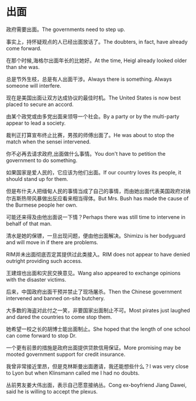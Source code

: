 # 出面

<p><span class="chinese">政府需要出面。</span><span class="english">The governments need to step up.</span></p>

<p><span class="chinese">事实上，持怀疑观点的人已经出面放话了。</span><span class="english">The doubters, in fact, have already come forward.</span></p>

<p><span class="chinese">在那个时候,海格尔出面年长的比她好。</span><span class="english">At the time, Heigl already looked older than she was.</span></p>

<p><span class="chinese">总是节外生枝，总是有人出面干涉。</span><span class="english">Always there is something. Always someone will interfere.</span></p>

<p><span class="chinese">现在是美国出面让双方达成协议的最佳时机。</span><span class="english">The United States is now best placed to secure an accord.</span></p>

<p><span class="chinese">由某个政党或由多党出面来领导一个社会。</span><span class="english">By a party or by the multi-party appear to lead a society.</span></p>

<p><span class="chinese">裁判正打算宣布终止比赛，男孩的师傅出面了。</span><span class="english">He was about to stop the match when the sensei intervened.</span></p>

<p><span class="chinese">你不必再去请求政府,出面做什么事情。</span><span class="english">You don't have to petition the government to do something.</span></p>

<p><span class="chinese">如果国家是爱人民的，它应该为他们出面。</span><span class="english">If our country loves its people, it should stand up for them.</span></p>

<p><span class="chinese">但是布什夫人把缅甸人民的事情当成了自己的事情，而由她出面代表美国政府对纳尔吉斯热带风暴做出反应看来相当得体。</span><span class="english">But Mrs. Bush has made the cause of the Burmese people her own.</span></p>

<p><span class="chinese">可能还来得及由他出面说一下情？</span><span class="english">Perhaps there was still time to intervene in behalf of that man.</span></p>

<p><span class="chinese">清水是她的保镖，一旦出现问题，便由他出面解决。</span><span class="english">Shimizu is her bodyguard and will move in if there are problems.</span></p>

<p><span class="chinese">RIM并未出面彻底否定其提供过此类接入。</span><span class="english">RIM does not appear to have denied outright providing such access.</span></p>

<p><span class="chinese">王建煊也出面和灾民交换意见。</span><span class="english">Wang also appeared to exchange opinions with the disaster victims.</span></p>

<p><span class="chinese">后来，中国政府出面干预并禁止了现场屠杀。</span><span class="english">Then the Chinese government intervened and banned on-site butchery.</span></p>

<p><span class="chinese">大多数的海盗对此付之一笑，非要国家出面制止不可。</span><span class="english">Most pirates just laughed and dared the countries to come stop them.</span></p>

<p><span class="chinese">她希望一校之长的胡博士能出面制止。</span><span class="english">She hoped that the length of one school can come forward to stop Dr.</span></p>

<p><span class="chinese">一个更有前景的措施是政府出面提供贷款信用保证。</span><span class="english">More promising may be mooted government support for credit insurance.</span></p>

<p><span class="chinese">我曾非常接近里昂，但是克林斯曼出面邀请，我还能想些什么？</span><span class="english">I was very close to Lyon but when Klinsmann called me I had no doubts.</span></p>

<p><span class="chinese">丛前男友姜大伟出面，表示自己愿意接纳丛。</span><span class="english">Cong ex-boyfriend Jiang Dawei, said he is willing to accept the plexus.</span></p>

